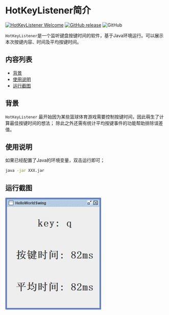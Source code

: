# HotKeyListener简介

[![HotKeyListener Welcome](https://img.shields.io/badge/HotKeyListener-Welcome-brightgreen.svg)](https://github.com/IchiehPan/HotKeyListener/pulls)
[![GitHub release](https://img.shields.io/github/release/IchiehPan/HotKeyListener.svg?maxAge=2592000?style=flat)](https://github.com/IchiehPan/HotKeyListener/releases)
![GitHub](https://img.shields.io/github/license/IchiehPan/HotKeyListener)

`HotKeyListener`是一个监听键盘按键时间的软件，基于Java环境运行。可以展示本次按键内容、时间及平均按键时间。

## 内容列表

- [背景](#背景)
- [使用说明](#使用说明)
- [运行截图](#运行截图)

## 背景

`HotKeyListener` 最开始因为某些篮球体育游戏需要控制按键时间，因此萌生了计算最佳按键时间的想法；
除此之外还需有统计平均按键事件的功能帮助排除误差值。

## 使用说明

如果已经配置了Java的环境变量，双击运行即可；

```sh
java -jar XXX.jar
```

## 运行截图
![截图1](./screenshot/微信截图_20200724161445.png)